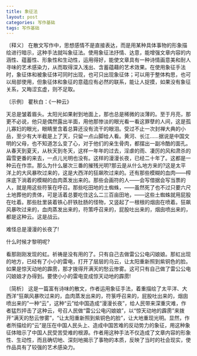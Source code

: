 ```yaml
---
title: 象征法
layout: post
categories: 写作基础
tags: 写作基础
---
```


〔释义〕 在散文写作中，思想感情不是直接表达，而是用某种具体事物的形象描绘进行暗示，这种手法就叫象征法。使用象征法抒情、达意，能增强文章内容的内涵性、蕴蓄性、形象性和生动性，运用得好，能使文章具有一种诗情画意美和耐人寻味的艺术感染力，从而取得深入浅出、含蓄蕴藉的艺术效果。在使用象征手法时，象征体和被象征体可同时出现，也可只出现象征体；可以用于整体构思，也可以局部使用，但象征体和象征的意蕴应有必然的联系，能让人捉摸，如果没有象征关系，又晦涩玄虚，则不足取。

〔示例〕 瞿秋白：《一种云》

天总是皱着眉头。太阳光如果射到地面上，那也总是稀微的淡薄的。至于月亮，那更不必说，他只是偶然露出半面，用他那惨淡的眼光看一看这罪孽的人间，这是孤儿寡妇的眼光，眼睛里含着总算还没有流干的眼泪。受过不止一次封禅大典的小岳，至少有大半截是上了天，只留一点山脚给人看。黄河、长江……据说是中国文明的父母，也不知道怎么变了心，对于他们的亲生骨肉，都摆出一副冷酷的面孔。从春天到夏天，从秋天到冬天，这样一年年的过去，淫虐的雨、凄厉的风和肃杀的霜雪更番的来去，一点儿光明也没有。这样的漫漫长夜，已经二十年了。这都是一种云在作祟。那么为什么屡次三番的摧残光明?那云是从什么地方来的?这是太平洋上的大风暴吹过来的，这是大西洋的狂飙吹过来的。还有那些模糊的血肉——榨床底下淌着的模糊的血肉蒸发出来的。那些会画符的人——会写借据会写当票的人，就是用这些符箓在呼召。那些吃田地的土蜘蛛，——虽然死了也不过只要六尺土地葬他的贵体，可是活着总要吃住这么二三百亩田地，——这些土蜘蛛就用屁股在吐着。那些肚里装着铁心肝铁肚肠的怪物，又竖起了一根根的烟囱在喷着。狂飙风暴吹过来的，血肉蒸发出来的，符策呼召来的，屁股吐出来的，烟囱喷出来的，都是这种云。这是战云。

难怪总是漫漫的长夜了!

什么时候才黎明呢?

看那刚刚发现的虹。祈祷是没有用的了。只有自己去做雷公公电闪娘娘。那虹出现的地方，已经有了小小的雷电，打开了层层的乌云，让太阳重新照到紫铜色的脸。如果是惊天动地的霹雳，那才拨得开满天的愁云惨雾。这可只有自己做了雷公公电闪娘娘才办得到。要使小小的雷电变成惊天动地的霹雳!

〔简析〕 这是一篇富有诗味的散文，作者运用象征手法，着重描绘了太平洋、大西洋“狂飙风暴吹过来的，血肉蒸发出来的，符箓呼召来的，屁股吐出来的，烟囱喷出来的”一种“云”，这种“云”给中国造成“漫漫长夜”，给人民带来深重灾难，作者猛烈抨击了这种云，号召人民做“雷公公电闪娘娘”，以“惊天动地的霹雳”来拨开“满天的愁云惨雾”，“让太阳重新照到紫铜色的脸”，让大地重现光明。显然，作者所描绘的“云”是压在中国人民头上、造成中国苦难的反动势力的象征，用这种象征体暗示了中国人民受苦受难的根源。作者用这种手法不仅造成了文章内容的形象性、生动性，而且确切地、深刻地揭示了事物的本质，反映了当时的社会现实，使作品具有了较强的艺术感染力。 
